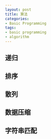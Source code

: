 ```yaml
---
layout: post
title: 算法
categories:
- Basic Programming
tags:
- basic programming
- algorithm
---
```


## 递归

## 排序

## 散列

## 数据压缩

## 字符串匹配